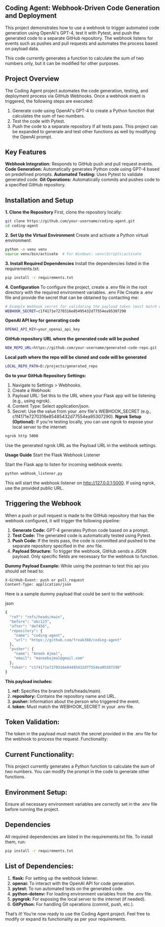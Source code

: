 ## Coding Agent: Webhook-Driven Code Generation and Deployment
This project demonstrates how to use a webhook to trigger automated code generation using OpenAI's GPT-4, test it with Pytest, and push the generated code to a separate GitHub repository. The webhook listens for events such as pushes and pull requests and automates the process based on payload data.

This code currently generates a function to calculate the sum of two numbers only, but it can be modified for other purposes.

## **Project Overview**
The Coding Agent project automates the code generation, testing, and deployment process via GitHub Webhooks. Once a webhook event is triggered, the following steps are executed:
1. Generate code using OpenAI's GPT-4 to create a Python function that calculates the sum of two numbers.
2. Test the code with Pytest.
3. Push the code to a separate repository if all tests pass.
This project can be expanded to generate and test other functions as well by modifying the OpenAI prompt.

## **Key Features**
**Webhook Integration:** Responds to GitHub push and pull request events.
**Code Generation:** Automatically generates Python code using GPT-4 based on predefined prompts.
**Automated Testing:** Uses Pytest to validate generated code.
**Git Operations:** Automatically commits and pushes code to a specified GitHub repository.

## Installation and Setup

**1. Clone the Repository**
First, clone the repository locally:

```bash
git clone https://github.com/your-username/coding-agent.git
cd coding-agent
```

**2. Set Up the Virtual Environment**
Create and activate a Python virtual environment:

```bash
python -m venv venv
source venv/bin/activate  # For Windows: venv\Scripts\activate
```

**3. Install Required Dependencies**
Install the dependencies listed in the requirements.txt:
```bash
pip install -r requirements.txt
```

**4. Configuration**
To configure the project, create a .env file in the root directory with the required environment variables.
.env File
Create a .env file and provide the secret that can be obtained by contacting me:

```bash
# Example Webhook secret for validating the payload token (must match what is set in GitHub)
WEBHOOK_SECRET=c1f4171e7270316e85495432d77554ea95307290
```

**OpenAI API key for generating code**
```bash
OPENAI_API_KEY=your_openai_api_key
```

**GitHub repository URL where the generated code will be pushed**
```bash
NEW_REPO_URL=https://github.com/your-username/generated-code-repo.git
```

**Local path where the repo will be cloned and code will be generated**
```bash
LOCAL_REPO_PATH=D:/projects/generated_repo
```

**Go to your GitHub Repository Settings:**

1. Navigate to Settings > Webhooks.
2. Create a Webhook:
3. Payload URL: Set this to the URL where your Flask app will be listening (e.g., using ngrok).
4. Content Type: Select application/json.
5. Secret: Use the value from your .env file's WEBHOOK_SECRET (e.g., c1f4171e7270316e85485432d77554ea95307290).
**Ngrok Setup (Optional):** If you're testing locally, you can use ngrok to expose your local server to the internet:

```bash
ngrok http 5000
```
Use the generated ngrok URL as the Payload URL in the webhook settings.

**Usage Guide**
Start the Flask Webhook Listener

Start the Flask app to listen for incoming webhook events:

```bash
python webhook_listener.py
```

This will start the webhook listener on http://127.0.0.1:5000. If using ngrok, use the provided public URL.

## Triggering the Webhook

When a push or pull request is made to the GitHub repository that has the webhook configured, it will trigger the following pipeline:
1. **Generate Code:** GPT-4 generates Python code based on a prompt.
2. **Test Code:** The generated code is automatically tested using Pytest.
3. **Push Code:** If the tests pass, the code is committed and pushed to the separate repository specified in the .env file.
4. **Payload Structure:** To trigger the webhook, GitHub sends a JSON payload. Only specific fields are necessary for the webhook to function.


**Dummy Payload Example:**
While using the postman to test this api you should set head to:
```bash
X-GitHub-Event: push or pull_request
Content-Type: application/json
```

Here is a sample dummy payload that could be sent to the webhook:

json
```bash
{
  "ref": "refs/heads/main",
  "before": "abc123",
  "after": "def456",
  "repository": {
    "name": "coding-agent",
    "url": "https://github.com/freak360/coding-agent"
  },
  "pusher": {
    "name": "Aneeb Ajmal",
    "email": "maneebajmal@gmail.com"
  },
  "token": "c1f4171e7270316e84495432d77554ea95307290"
}
```

**This payload includes:**

1. **ref:** Specifies the branch (refs/heads/main).
2. **repository:** Contains the repository name and URL.
3. **pusher:** Information about the person who triggered the event.
4. **token:** Must match the WEBHOOK_SECRET in your .env file.

## **Token Validation:**
The token in the payload must match the secret provided in the .env file for the webhook to process the request.
Functionality:

## **Current Functionality:** 
This project currently generates a Python function to calculate the sum of two numbers. You can modify the prompt in the code to generate other functions.

## **Environment Setup:**
Ensure all necessary environment variables are correctly set in the .env file before running the project.

## **Dependencies**
All required dependencies are listed in the requirements.txt file. To install them, run:

```bash
pip install -r requirements.txt
```

## **List of Dependencies:**
1. **flask:** For setting up the webhook listener.
2. **openai:** To interact with the OpenAI API for code generation.
3. **pytest:** To run automated tests on the generated code.
4. **python-dotenv:** For loading environment variables from the .env file.
5. **pyngrok:** For exposing the local server to the internet (if needed).
6. **GitPython:** For handling Git operations (commit, push, etc.).

That’s it! You’re now ready to use the Coding Agent project. Feel free to modify or expand its functionality as per your requirements.